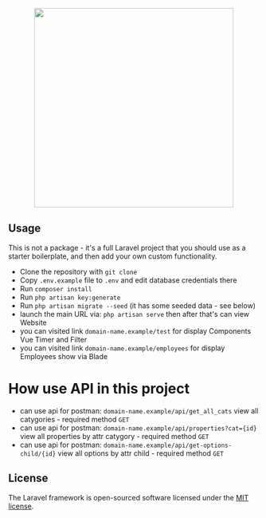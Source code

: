 <p align="center"><a href="https://laravel.com" target="_blank"><img src="https://raw.githubusercontent.com/laravel/art/master/logo-lockup/5%20SVG/2%20CMYK/1%20Full%20Color/laravel-logolockup-cmyk-red.svg" width="400"></a></p>

## Usage

This is not a package - it's a full Laravel project that you should use as a starter boilerplate, and then add your own custom functionality.

- Clone the repository with `git clone`
- Copy `.env.example` file to `.env` and edit database credentials there
- Run `composer install`
- Run `php artisan key:generate`
- Run `php artisan migrate --seed` (it has some seeded data - see below)
- launch the main URL via: `php artisan serve` then after that's can view Website
- you can visited link `domain-name.example/test` for display Components Vue Timer and Filter 
- you can visited link `domain-name.example/employees` for display Employees show via Blade

# How use API in this project
- can use api for postman: `domain-name.example/api/get_all_cats` view all catygories - required method `GET`
- can use api for postman: `domain-name.example/api/properties?cat={id}` view all properties by attr catygory - required method `GET`
- can use api for postman: `domain-name.example/api/get-options-child/{id}` view all options by attr child - required method `GET`

## License

The Laravel framework is open-sourced software licensed under the [MIT license](https://opensource.org/licenses/MIT).
